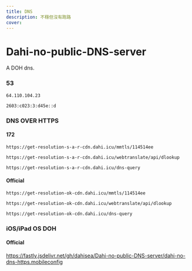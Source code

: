```yaml
---
title: DNS
description: 不穩但沒有跑路
cover: 
---
```


# Dahi-no-public-DNS-server
A DOH dns.

### 53
``64.110.104.23``

``2603:c023:3:d45e::d``

### DNS OVER HTTPS
#### 172
``https://get-resolution-s-a-r-cdn.dahi.icu/mmtls/114514ee``

``https://get-resolution-s-a-r-cdn.dahi.icu/webtranslate/api/dlookup``

``https://get-resolution-s-a-r-cdn.dahi.icu/dns-query``

#### Official 
``https://get-resolution-ok-cdn.dahi.icu/mmtls/114514ee``

``https://get-resolution-ok-cdn.dahi.icu/webtranslate/api/dlookup``

``https://get-resolution-ok-cdn.dahi.icu/dns-query``


### iOS/iPad OS DOH
#### Official 
https://fastly.jsdelivr.net/gh/dahisea/Dahi-no-public-DNS-server/dahi-no-dns-https.mobileconfig

